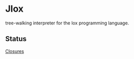 # Jlox

tree-walking interpreter for the lox programming language.

## Status

[Closures](https://craftinginterpreters.com/functions.html#local-functions-and-closures)
